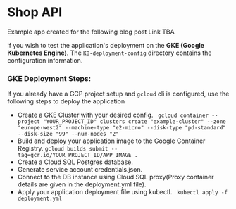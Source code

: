 # Shop API

Example app created for the following blog post
Link TBA

if you wish to test the application's deployment on the **GKE (Google Kubernetes Engine)**. The ``K8-deployment-config`` directory contains the configuration information.

### GKE Deployment Steps:
If you already have a GCP project setup and ``gcloud`` cli is configured, use the following steps to deploy the application
- Create a GKE Cluster with your desired config.
`` gcloud container --project "YOUR_PROJECT_ID" clusters create "example-cluster" --zone "europe-west2" --machine-type "e2-micro" --disk-type "pd-standard" --disk-size "99" --num-nodes "2"``
- Build and deploy your application image to the Google Container Registry.
``gcloud builds submit --tag=gcr.io/YOUR_PROJECT_ID/APP_IMAGE .``
- Create a Cloud SQL Postgres database.
- Generate service account credentials.json.
- Connect to the DB instance using Cloud SQL proxy(Proxy container details are given in the deployment.yml file).
- Apply your application deployment file using kubectl.
`` kubectl apply -f deployment.yml``




